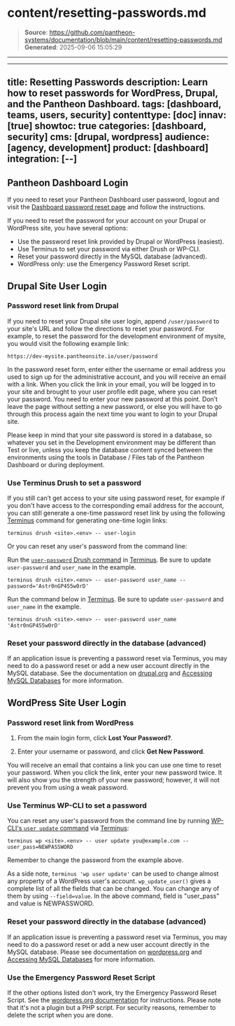 # content/resetting-passwords.md

> **Source**: https://github.com/pantheon-systems/documentation/blob/main/content/resetting-passwords.md
> **Generated**: 2025-09-06 15:05:29

---

---
title: Resetting Passwords
description: Learn how to reset passwords for WordPress, Drupal, and the Pantheon Dashboard.
tags: [dashboard, teams, users, security]
contenttype: [doc]
innav: [true]
showtoc: true
categories: [dashboard, security]
cms: [drupal, wordpress]
audience: [agency, development]
product: [dashboard]
integration: [--]
---

## Pantheon Dashboard Login

If you need to reset your Pantheon Dashboard user password, logout and visit the [Dashboard password reset page](https://dashboard.pantheon.io/reset-password) and follow the instructions.

If you need to reset the password for your account on your Drupal or WordPress site, you have several options:

- Use the password reset link provided by Drupal or WordPress (easiest).
- Use Terminus to set your password via either Drush or WP-CLI.
- Reset your password directly in the MySQL database (advanced).
- WordPress only: use the Emergency Password Reset script.

## Drupal Site User Login

### Password reset link from Drupal

If you need to reset your Drupal site user login, append `/user/password` to your site's URL and follow the directions to reset your password. For example, to reset the password for the development environment of mysite, you would visit the following example link:

```none
https://dev-mysite.pantheonsite.io/user/password
```

In the password reset form, enter either the username or email address you used to sign up for the administrative account, and you will receive an email with a link. When you click the link in your email, you will be logged in to your site and brought to your user profile edit page, where you can reset your password. You need to enter your new password at this point. Don’t leave the page without setting a new password, or else you will have to go through this  process again the next time you want to login to your Drupal site.

Please keep in mind that your site password is stored in a database, so whatever you set in the Development environment may be different than Test or live, unless you keep the database content synced between the environments using the tools in Database / Files tab of the Pantheon Dashboard or during deployment.

### Use Terminus Drush to set a password

If you still can’t get access to your site using password reset, for example if you don't have access to the corresponding email address for the account, you can still generate a one-time password reset link by using the following [Terminus](/terminus) command for generating one-time login links:

```bash{promptUser: user}
terminus drush <site>.<env> -- user-login
```

Or you can reset any user's password from the command line:

<TabList>

<Tab title="Drupal 8" id="drupal8" active={true}>

Run the [`user-password` Drush command](https://drushcommands.com/drush-8x/user/user-password/) in [Terminus](/terminus). Be sure to update `user-password` and `user_name` in the example.

```bash{promptUser: user}
terminus drush <site>.<env> -- user-password user_name --password='Astr0nGP455w0rD'
```

</Tab>

<Tab title="Drupal 9 and higher" id="d9+">

Run the command below in [Terminus](/terminus). Be sure to update `user-password` and `user_name` in the example.

```bash{promptUser: user}
terminus drush <site>.<env> -- user-password user_name 'Astr0nGP455w0rD'
```

</Tab>

</TabList>


### Reset your password directly in the database (advanced)

If an application issue is preventing a password reset via Terminus, you may need to do a password reset or add a new user account directly in the MySQL database. See the documentation on [drupal.org](https://www.drupal.org/node/44164) and [Accessing MySQL Databases](/guides/mariadb-mysql/mysql-access) for more information.

## WordPress Site User Login

### Password reset link from WordPress

1. From the main login form, click **Lost Your Password?**.

1. Enter your username or password, and click **Get New Password**.

You will receive an email that contains a link you can use one time to reset your password. When you click the link, enter your new password twice. It will also show you the strength of your new password; however, it will not prevent you from using a weak password.

### Use Terminus WP-CLI to set a password

You can reset any user's password from the command line by running [WP-CLI's `user update` command](https://wp-cli.org/commands/user/update/) via [Terminus](/terminus):

```bash{promptUser: user}
terminus wp <site>.<env> -- user update you@example.com --user_pass=NEWPASSWORD
```

Remember to change the password from the example above.

As a side note, `terminus 'wp user update'` can be used to change almost any property of a WordPress user's account. `wp_update_user()` gives a complete list of all the fields that can be changed. You can change any of them by using `--field=value`. In the above command, field is "user_pass" and value is NEWPASSWORD.

### Reset your password directly in the database (advanced)

If an application issue is preventing a password reset via Terminus, you may need to do a password reset or add a new user account directly in the MySQL database. Please see documentation on [wordpress.org](https://wordpress.org/support/article/resetting-your-password/#through-mysql-command-line) and [Accessing MySQL Databases](/guides/mariadb-mysql/mysql-access) for more information.

### Use the Emergency Password Reset Script

If the other options listed don't work, try the Emergency Password Reset Script. See the [wordpress.org documentation](https://wordpress.org/support/article/resetting-your-password/#using-the-emergency-password-reset-script) for instructions.  Please note that it's not a plugin but a PHP script. For security reasons, remember to delete the script when you are done.
